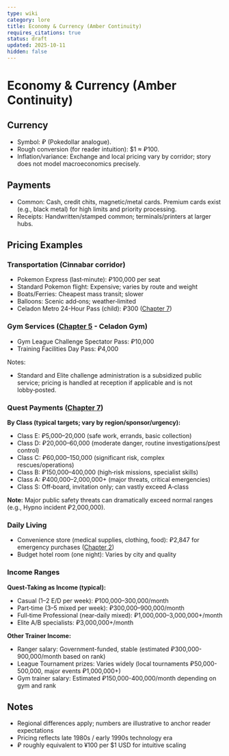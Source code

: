 ```yaml
---
type: wiki
category: lore
title: Economy & Currency (Amber Continuity)
requires_citations: true
status: draft
updated: 2025-10-11
hidden: false
---
```


# Economy & Currency (Amber Continuity)

## Currency
- Symbol: ₽ (Pokedollar analogue).
- Rough conversion (for reader intuition): $1 ≈ ₽100.
- Inflation/variance: Exchange and local pricing vary by corridor; story does not model macroeconomics precisely.

## Payments
- Common: Cash, credit chits, magnetic/metal cards. Premium cards exist (e.g., black metal) for high limits and priority processing.
- Receipts: Handwritten/stamped common; terminals/printers at larger hubs.

## Pricing Examples

### Transportation (Cinnabar corridor)
- Pokemon Express (last‑minute): ₽100,000 per seat
- Standard Pokemon flight: Expensive; varies by route and weight
- Boats/Ferries: Cheapest mass transit; slower
- Balloons: Scenic add‑ons; weather‑limited
- Celadon Metro 24-Hour Pass (child): ₽300 ([Chapter 7](../../story/chapter7/chapter7.md))

### Gym Services ([Chapter 5](../../story/chapter5/chapter5.md) - Celadon Gym)
- Gym League Challenge Spectator Pass: ₽10,000
- Training Facilities Day Pass: ₽4,000
  
Notes:
- Standard and Elite challenge administration is a subsidized public service; pricing is handled at reception if applicable and is not lobby‑posted.

### Quest Payments ([Chapter 7](../../story/chapter7/chapter7.md))

**By Class (typical targets; vary by region/sponsor/urgency):**
- Class E: ₽5,000–20,000 (safe work, errands, basic collection)
- Class D: ₽20,000–60,000 (moderate danger, routine investigations/pest control)
- Class C: ₽60,000–150,000 (significant risk, complex rescues/operations)
- Class B: ₽150,000–400,000 (high‑risk missions, specialist skills)
- Class A: ₽400,000–2,000,000+ (major threats, critical emergencies)
- Class S: Off‑board, invitation only; can vastly exceed A‑class

**Note:** Major public safety threats can dramatically exceed normal ranges (e.g., Hypno incident ₽2,000,000).

### Daily Living
- Convenience store (medical supplies, clothing, food): ₽2,847 for emergency purchases ([Chapter 2](../../story/chapter2/_chapter2.1.md))
- Budget hotel room (one night): Varies by city and quality

### Income Ranges

**Quest-Taking as Income (typical):**
- Casual (1–2 E/D per week): ₽100,000–300,000/month
- Part‑time (3–5 mixed per week): ₽300,000–900,000/month
- Full‑time Professional (near‑daily mixed): ₽1,000,000–3,000,000+/month
- Elite A/B specialists: ₽3,000,000+/month

**Other Trainer Income:**
- Ranger salary: Government-funded, stable (estimated ₽300,000-900,000/month based on rank)
- League Tournament prizes: Varies widely (local tournaments ₽50,000-500,000, major events ₽1,000,000+)
- Gym trainer salary: Estimated ₽150,000-400,000/month depending on gym and rank

## Notes
- Regional differences apply; numbers are illustrative to anchor reader expectations
- Pricing reflects late 1980s / early 1990s technology era
- ₽ roughly equivalent to ¥100 per $1 USD for intuitive scaling

